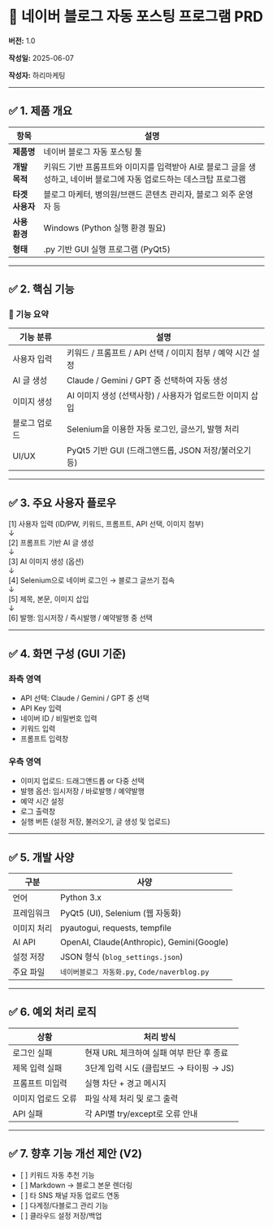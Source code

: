 # **📝 네이버 블로그 자동 포스팅 프로그램 PRD**

**버전:** 1.0

**작성일:** 2025-06-07

**작성자:** 하리마케팅

---

## **✅ 1\. 제품 개요**

| 항목 | 설명 |
| ----- | ----- |
| **제품명** | 네이버 블로그 자동 포스팅 툴 |
| **개발 목적** | 키워드 기반 프롬프트와 이미지를 입력받아 AI로 블로그 글을 생성하고, 네이버 블로그에 자동 업로드하는 데스크탑 프로그램 |
| **타겟 사용자** | 블로그 마케터, 병의원/브랜드 콘텐츠 관리자, 블로그 외주 운영자 등 |
| **사용 환경** | Windows (Python 실행 환경 필요) |
| **형태** | .py 기반 GUI 실행 프로그램 (PyQt5) |

---

## **✅ 2\. 핵심 기능**

### **🎯 기능 요약**

| 기능 분류 | 설명 |
| ----- | ----- |
| 사용자 입력 | 키워드 / 프롬프트 / API 선택 / 이미지 첨부 / 예약 시간 설정 |
| AI 글 생성 | Claude / Gemini / GPT 중 선택하여 자동 생성 |
| 이미지 생성 | AI 이미지 생성 (선택사항) / 사용자가 업로드한 이미지 삽입 |
| 블로그 업로드 | Selenium을 이용한 자동 로그인, 글쓰기, 발행 처리 |
| UI/UX | PyQt5 기반 GUI (드래그앤드롭, JSON 저장/불러오기 등) |

---

## **✅ 3\. 주요 사용자 플로우**

\[1\] 사용자 입력 (ID/PW, 키워드, 프롬프트, API 선택, 이미지 첨부)  
      ↓  
\[2\] 프롬프트 기반 AI 글 생성  
      ↓  
\[3\] AI 이미지 생성 (옵션)  
      ↓  
\[4\] Selenium으로 네이버 로그인 → 블로그 글쓰기 접속  
      ↓  
\[5\] 제목, 본문, 이미지 삽입  
      ↓  
\[6\] 발행: 임시저장 / 즉시발행 / 예약발행 중 선택

---

## **✅ 4\. 화면 구성 (GUI 기준)**

### **좌측 영역**

* API 선택: Claude / Gemini / GPT 중 선택  
* API Key 입력  
* 네이버 ID / 비밀번호 입력  
* 키워드 입력  
* 프롬프트 입력창

### **우측 영역**

* 이미지 업로드: 드래그앤드롭 or 다중 선택  
* 발행 옵션: 임시저장 / 바로발행 / 예약발행  
* 예약 시간 설정  
* 로그 출력창  
* 실행 버튼 (설정 저장, 불러오기, 글 생성 및 업로드)

---

## **✅ 5\. 개발 사양**

| 구분 | 사양 |
| ----- | ----- |
| 언어 | Python 3.x |
| 프레임워크 | PyQt5 (UI), Selenium (웹 자동화) |
| 이미지 처리 | pyautogui, requests, tempfile |
| AI API | OpenAI, Claude(Anthropic), Gemini(Google) |
| 설정 저장 | JSON 형식 (`blog_settings.json`) |
| 주요 파일 | `네이버블로그 자동화.py`, `Code/naverblog.py` |

---

## **✅ 6\. 예외 처리 로직**

| 상황 | 처리 방식 |
| ----- | ----- |
| 로그인 실패 | 현재 URL 체크하여 실패 여부 판단 후 종료 |
| 제목 입력 실패 | 3단계 입력 시도 (클립보드 → 타이핑 → JS) |
| 프롬프트 미입력 | 실행 차단 \+ 경고 메시지 |
| 이미지 업로드 오류 | 파일 삭제 처리 및 로그 출력 |
| API 실패 | 각 API별 try/except로 오류 안내 |

---

## **✅ 7\. 향후 기능 개선 제안 (V2)**

* \[ \] 키워드 자동 추천 기능  
* \[ \] Markdown → 블로그 본문 렌더링  
* \[ \] 타 SNS 채널 자동 업로드 연동  
* \[ \] 다계정/다블로그 관리 기능  
* \[ \] 클라우드 설정 저장/백업

